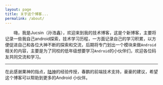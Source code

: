 ```yaml
---
layout: page
title: 关于这个博客...
permalink: /about/
---
```


 　　嗨，我是Jucsin（孙浩鑫），欢迎来到我的技术博客，这是个新博客，主要将记录一些我自己android探索，技术学习历程，一方面记录自己的学习积累，以方便促进自己和各位大神不断的探索和交流，后期将专门划出一个模块来做`Android`相关的内容，主要是为了同校的低年级想要学习`Android`的小伙伴们，欢迎各位码友共同交流和学习。  

----------


在此感谢果神的指点，[陆神](https://ilulu.xyz/)的经验传授，春鹏的前端技术支持，豪豪的建议，希望这个博客可以帮助到更多的Android 小伙伴。


